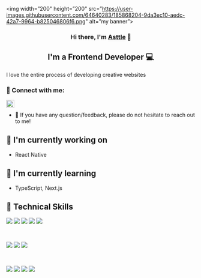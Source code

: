 <p align=”center”>

<img width=”200" height=”200" src=”https://user-images.githubusercontent.com/64640283/185868204-9da3ec10-aedc-42a7-9964-b825046806f6.png" alt=”my banner”>

</p>
                                                                                                                                        
<h3 align="center">
Hi there, I'm <a href="https://asttle.github.io/" target="_blank" rel="noreferrer">Asttle</a> 👋
</h3>

<h2 align="center">
I'm a Frontend Developer 💻
</h2> 

I love the entire process of developing creative websites

### 🤝 Connect with me:

<a href="https://www.linkedin.com/in/asttle-joseph-858865145/"><img align="left" src="https://raw.githubusercontent.com/yushi1007/yushi1007/main/images/linkedin.svg" alt="Asttle | LinkedIn" width="21px"/></a>
</br>
- 💬 If you have any question/feedback, please do not hesitate to reach out to me!

## 🔭 I'm currently working on

- React Native

## 🌱 I'm currently learning

- TypeScript, Next.js

## 💼 Technical Skills

![](https://img.shields.io/badge/Code-React-informational?style=flat&logo=react&color=61DAFB)
![](https://img.shields.io/badge/Code-Redux-informational?style=flat&logo=Redux&color=764ABC)
![](https://img.shields.io/badge/Code-JavaScript-informational?style=flat&logo=JavaScript&color=F7DF1E)
![](https://img.shields.io/badge/Code-HTML5-informational?style=flat&logo=HTML5&color=E34F26)
![](https://img.shields.io/badge/Code-Python-informational?style=flat&logo=Python&color=003B57)

</br>

![](https://img.shields.io/badge/Style-Bootstrap-informational?style=flat&logo=Bootstrap&color=7952B3)
![](https://img.shields.io/badge/Style-CSS3-informational?style=flat&logo=CSS3&color=1572B6)
![](https://img.shields.io/badge/Style-styled--components-informational?style=flat&logo=styled-components&color=DB7093)

</br>

![](https://img.shields.io/badge/Tools-NPM-informational?style=flat&logo=NPM&color=CB3837)
![](https://img.shields.io/badge/Tools-Postman-informational?style=flat&logo=Postman&color=FF6C37)
![](https://img.shields.io/badge/Tools-Git-informational?style=flat&logo=Git&color=F05032)
![](https://img.shields.io/badge/Tools-GitHub-informational?style=flat&logo=GitHub&color=181717)
